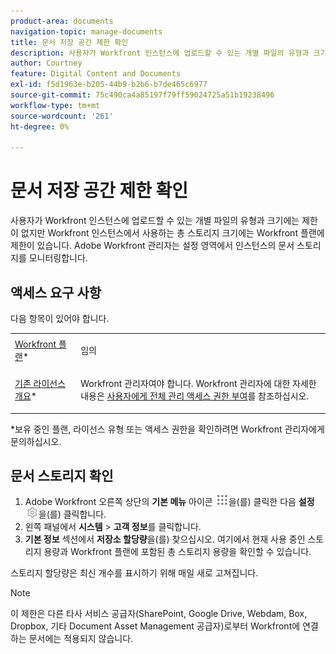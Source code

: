 ```yaml
---
product-area: documents
navigation-topic: manage-documents
title: 문서 저장 공간 제한 확인
description: 사용자가 Workfront 인스턴스에 업로드할 수 있는 개별 파일의 유형과 크기에는 제한이 없지만 Workfront 인스턴스에서 사용하는 총 스토리지 크기에는 Workfront 플랜에 제한이 있습니다. Adobe Workfront 관리자는 설정 영역에서 인스턴스의 문서 스토리지를 모니터링합니다.
author: Courtney
feature: Digital Content and Documents
exl-id: f5d1963e-b205-44b9-b2b6-b7de465c6977
source-git-commit: 75c490ca4a85197f79ff59024725a51b19238496
workflow-type: tm+mt
source-wordcount: '261'
ht-degree: 0%

---
```


# 문서 저장 공간 제한 확인

사용자가 Workfront 인스턴스에 업로드할 수 있는 개별 파일의 유형과 크기에는 제한이 없지만 Workfront 인스턴스에서 사용하는 총 스토리지 크기에는 Workfront 플랜에 제한이 있습니다. Adobe Workfront 관리자는 설정 영역에서 인스턴스의 문서 스토리지를 모니터링합니다.

## 액세스 요구 사항

다음 항목이 있어야 합니다.

<table style="table-layout:auto"> 
 <col> 
 <col> 
 <tbody> 
  <tr data-mc-conditions=""> 
   <td role="rowheader"><a href="https://www.workfront.com/plans" target="_blank">Workfront 플랜</a>*</td> 
   <td> <p>임의</p> </td> 
  </tr> 
  <tr> 
   <td role="rowheader"><a href="../../administration-and-setup/add-users/access-levels-and-object-permissions/wf-licenses.md" class="MCXref xref">기존 라이선스 개요</a>*</td> 
   <td> <p>Workfront 관리자여야 합니다. Workfront 관리자에 대한 자세한 내용은 <a href="../../administration-and-setup/add-users/configure-and-grant-access/grant-a-user-full-administrative-access.md" class="MCXref xref">사용자에게 전체 관리 액세스 권한 부여</a>를 참조하십시오.</p> </td> 
  </tr> 
 </tbody> 
</table>

&#42;보유 중인 플랜, 라이선스 유형 또는 액세스 권한을 확인하려면 Workfront 관리자에게 문의하십시오.

## 문서 스토리지 확인

1. Adobe Workfront 오른쪽 상단의 **기본 메뉴** 아이콘 ![](assets/main-menu-icon.png)을(를) 클릭한 다음 **설정** ![](assets/gear-icon-settings.png)을(를) 클릭합니다.
1. 왼쪽 패널에서 **시스템** > **고객 정보**&#x200B;를 클릭합니다.
1. **기본 정보** 섹션에서 **저장소 할당량**&#x200B;을(를) 찾으십시오. 여기에서 현재 사용 중인 스토리지 용량과 Workfront 플랜에 포함된 총 스토리지 용량을 확인할 수 있습니다.

스토리지 할당량은 최신 개수를 표시하기 위해 매일 새로 고쳐집니다.

>[!NOTE]
>
>이 제한은 다른 타사 서비스 공급자(SharePoint, Google Drive, Webdam, Box, Dropbox, 기타 Document Asset Management 공급자)로부터 Workfront에 연결하는 문서에는 적용되지 않습니다.
